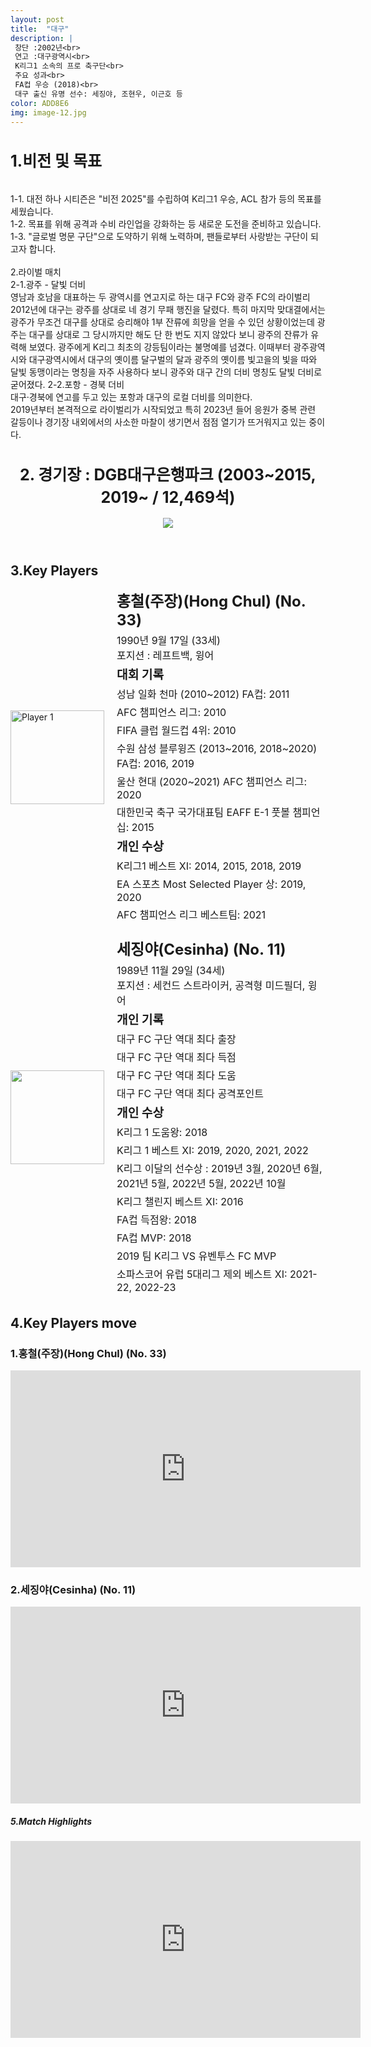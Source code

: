 ```yaml
---
layout: post
title:  "대구"
description: |
 창단 :2002년<br>
 연고 :대구광역시<br> 
 K리그1 소속의 프로 축구단<br>
 주요 성과<br>
 FA컵 우승 (2018)<br>
 대구 출신 유명 선수: 세징야, 조현우, 이근호 등
color: ADD8E6
img: image-12.jpg
---
```

<html>
<head>
  <title>Hyundai Motors Jeonbuk</title>
  <style>
    .player-info {
      display: flex;
      align-items: center;
      margin-bottom: 20px;
    }
    .player-info img {
      width: 150px;
      height: 150px;
      margin-right: 20px;
    }
    .player-info h3 {
      font-size: 24px;
      margin: 0;
    }
    .player-info p {
      font-size: 16px;
      margin: 5px 0;
    }
    h1{
      font-size: 25px;
    }
  </style>
  <h1>1.비전 및 목표</h1><br>
   1-1. 대전 하나 시티즌은 "비전 2025"를 수립하여 K리그1 우승, ACL 참가 등의 목표를 세웠습니다. <br>
   1-2. 목표를 위해 공격과 수비 라인업을 강화하는 등 새로운 도전을 준비하고 있습니다.<br>
   1-3. "글로벌 명문 구단"으로 도약하기 위해 노력하며, 팬들로부터 사랑받는 구단이 되고자 합니다.<br><br>
    2.라이벌 매치 <br>
    2-1.광주 - 달빛 더비<br>
    영남과 호남을 대표하는 두 광역시를 연고지로 하는 대구 FC와 광주 FC의 라이벌리<br>
    2012년에 대구는 광주를 상대로 네 경기 무패 행진을 달렸다. 특히 마지막 맞대결에서는 광주가 무조건 대구를 상대로 승리해야 1부 잔류에 희망을 얻을 수 있던 상황이었는데 광주는 대구를 상대로 그 당시까지만 해도 단 한 번도 지지 않았다 보니 광주의 잔류가 유력해 보였다. 광주에게 K리그 최초의 강등팀이라는 불명예를 넘겼다.
    이때부터 광주광역시와 대구광역시에서 대구의 옛이름 달구벌의 달과 광주의 옛이름 빛고을의 빛을 따와 달빛 동맹이라는 명칭을 자주 사용하다 보니 광주와 대구 간의 더비 명칭도 달빛 더비로 굳어졌다.
    2-2.포항 - 경북 더비<br>
    대구·경북에 연고를 두고 있는 포항과 대구의 로컬 더비를 의미한다.<br> 
    2019년부터 본격적으로 라이벌리가 시작되었고 특히 2023년 들어 응원가 중복 관련 갈등이나 경기장 내외에서의 사소한 마찰이 생기면서 점점 열기가 뜨거워지고 있는 중이다.
</head>
<body>
  <header>
    <h1>2. 경기장 : DGB대구은행파크 (2003~2015, 2019~ / 12,469석)</h1>
    <img src="https://i.namu.wiki/i/98ybCDlFr10xtE7XkWPP9-Jj6bqhnkc8mzqPDEN9gHjNX8LbowhwXy77AybP99NGTkyLrzVvCaK9aWpQV31uMYFV2Ylw0i6Y4psnNjJOWwmzfXlC8gKjh6hrLQdiveFSi1p290x1kjxTkEFkRtDqSA.webp">
  </header>
  <main>
    <section>
      <h2>3.Key Players</h2>
      <div class="player-info">
        <img src="https://i.namu.wiki/i/LoCbAMLYTqzu2_CWSYLyIb77DkL5v7SNVV9Np7WJfoyPRxhgYEhp9RaoJzAP8I-ufkuXMovTZmy1TcMzmRd2av2NnXAVWGn1J20hm7OxDjj6LoSyTPN3YFPVJyKZKCVwun5CxGsSlu6jIyR6mC2vQQ.webp"
          alt="Player 1">
        <div>
          <h3>홍철(주장)(Hong Chul) (No. 33)</h3> <p>1990년 9월 17일 (33세) <br> 포지션 : 레프트백, 윙어</p>
          <p><strong style="font-size: 1.2em;">대회 기록</strong></p>
          <p>성남 일화 천마 (2010~2012) FA컵: 2011</p>
          <p>AFC 챔피언스 리그: 2010</p>
          <p>FIFA 클럽 월드컵 4위: 2010</p>
          <p>수원 삼성 블루윙즈 (2013~2016, 2018~2020) FA컵: 2016, 2019</p>
          <p>울산 현대 (2020~2021) AFC 챔피언스 리그: 2020</p>
          <p>대한민국 축구 국가대표팀 EAFF E-1 풋볼 챔피언십: 2015</p> 
          <p><strong style="font-size: 1.2em;">개인 수상</strong></p>
          <p>K리그1 베스트 XI: 2014, 2015, 2018, 2019</p>
          <p>EA 스포츠 Most Selected Player 상: 2019, 2020</p>
          <p>AFC 챔피언스 리그 베스트팀: 2021</p>
        </div>
      </div>
      <div class="player-info">
        <img src="https://i.namu.wiki/i/8fXJOfynePY5t8A1-p8UItf0PWurC8rhQCU_ESmp_VuadPGlgwp51yUXhdn_udzmLTNY3nL1q7RNESxlgRefNPeb5GVZaxgUOU0aWcGYkBh31MXK3aujDz4SJG_BSRFkTOst8-R42HisESow3Z1-lw.webp">
        <div>
          <h3>세징야(Cesinha) (No. 11)</h3> <p>1989년 11월 29일 (34세) <br> 포지션 : 세컨드 스트라이커, 공격형 미드필더, 윙어</p>
          <p><strong style="font-size: 1.2em;">개인 기록</strong></p>
          <p>대구 FC 구단 역대 최다 출장</p>
          <p>대구 FC 구단 역대 최다 득점</p>
          <p>대구 FC 구단 역대 최다 도움</p>
          <p>대구 FC 구단 역대 최다 공격포인트</p>
          <p><strong style="font-size: 1.2em;">개인 수상</strong></p>
          <p>K리그 1 도움왕: 2018</p>
          <p>K리그 1 베스트 XI: 2019, 2020, 2021, 2022</p>
          <p>K리그 이달의 선수상 : 2019년 3월, 2020년 6월, 2021년 5월, 2022년 5월, 2022년 10월</p>
          <p>K리그 챌린지 베스트 XI: 2016</p>
          <p>FA컵 득점왕: 2018</p>
          <p>FA컵 MVP: 2018</p>
          <p>2019 팀 K리그 VS 유벤투스 FC MVP</p>
          <p>소파스코어 유럽 5대리그 제외 베스트 XI: 2021-22, 2022-23</p>
        </div>
      </div>
    </section>
    <section>
      <h2>4.Key Players move</h2>
      <h4>
      <h3>1.홍철(주장)(Hong Chul) (No. 33)</h3>
      <iframe width="560" height="315" src="https://www.youtube.com/embed/nqD8e6wF9QU" frameborder="0" allow="accelerometer; autoplay; encrypted-media; gyroscope; picture-in-picture" allowfullscreen></iframe>
      <h3>2.세징야(Cesinha) (No. 11)</h3>
      <iframe width="560" height="315" src="https://www.youtube.com/embed/JtyJnyMFcO8" frameborder="0" allow="accelerometer; autoplay; encrypted-media; gyroscope; picture-in-picture" allowfullscreen></iframe>
      </h4> 
    </section>
    <section>
      <h5>5.Match Highlights</h5>
      <iframe width="560" height="315" src="https://www.youtube.com/embed/-8oJqalWaTM" frameborder="0"
        allow="accelerometer; autoplay; encrypted-media; gyroscope; picture-in-picture" allowfullscreen></iframe>
    </section>
  </main>
</body>
</html>
